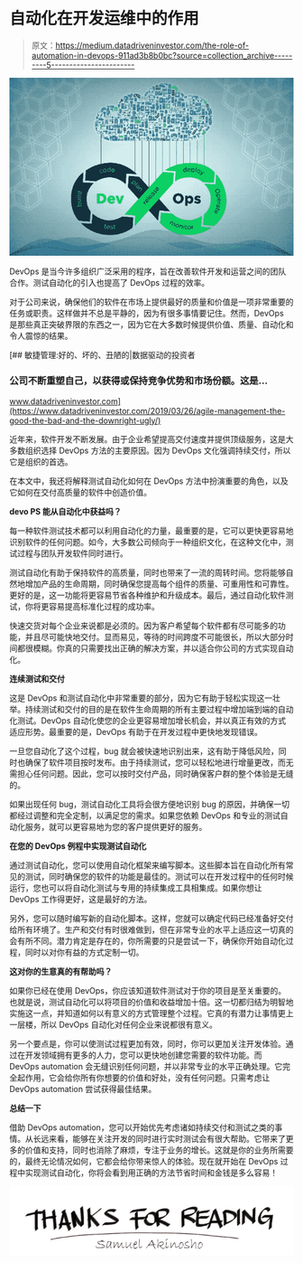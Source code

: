 # 自动化在开发运维中的作用

> 原文：<https://medium.datadriveninvestor.com/the-role-of-automation-in-devops-911ad3b8b0bc?source=collection_archive---------5----------------------->

![](img/ab41ae57edff1530681db11c2ae35ee9.png)

DevOps 是当今许多组织广泛采用的程序，旨在改善软件开发和运营之间的团队合作。测试自动化的引入也提高了 DevOps 过程的效率。

对于公司来说，确保他们的软件在市场上提供最好的质量和价值是一项非常重要的任务或职责。这样做并不总是平静的，因为有很多事情要记住。然而，DevOps 是那些真正突破界限的东西之一，因为它在大多数时候提供价值、质量、自动化和令人震惊的结果。

[](https://www.datadriveninvestor.com/2019/03/26/agile-management-the-good-the-bad-and-the-downright-ugly/) [## 敏捷管理:好的、坏的、丑陋的|数据驱动的投资者

### 公司不断重塑自己，以获得或保持竞争优势和市场份额。这是…

www.datadriveninvestor.com](https://www.datadriveninvestor.com/2019/03/26/agile-management-the-good-the-bad-and-the-downright-ugly/) 

近年来，软件开发不断发展。由于企业希望提高交付速度并提供顶级服务，这是大多数组织选择 DevOps 方法的主要原因。因为 DevOps 文化强调持续交付，所以它是组织的首选。

在本文中，我还将解释测试自动化如何在 DevOps 方法中扮演重要的角色，以及它如何在交付高质量的软件中创造价值。

**devo PS 能从自动化中获益吗？**

每一种软件测试技术都可以利用自动化的力量，最重要的是，它可以更快更容易地识别软件的任何问题。如今，大多数公司倾向于一种组织文化，在这种文化中，测试过程与团队开发软件同时进行。

测试自动化有助于保持软件的高质量，同时也带来了一流的周转时间。您将能够自然地增加产品的生命周期，同时确保您提高每个组件的质量、可重用性和可靠性。更好的是，这一功能将更容易节省各种维护和升级成本。最后，通过自动化软件测试，你将更容易提高标准化过程的成功率。

快速交货对每个企业来说都是必须的。因为客户希望每个软件都有尽可能多的功能，并且尽可能快地交付。显而易见，等待的时间跨度不可能很长，所以大部分时间都很模糊。你真的只需要找出正确的解决方案，并以适合你公司的方式实现自动化。

**连续测试和交付**

这是 DevOps 和测试自动化中非常重要的部分，因为它有助于轻松实现这一壮举。持续测试和交付的目的是在软件生命周期的所有主要过程中增加端到端的自动化测试。DevOps 自动化使您的企业更容易增加增长机会，并以真正有效的方式适应形势。最重要的是，DevOps 有助于在开发过程中更快地发现错误。

一旦您自动化了这个过程，bug 就会被快速地识别出来，这有助于降低风险，同时也确保了软件项目按时发布。由于持续测试，您可以轻松地进行增量更改，而无需担心任何问题。因此，您可以按时交付产品，同时确保客户群的整个体验是无缝的。

如果出现任何 bug，测试自动化工具将会很方便地识别 bug 的原因，并确保一切都经过调整和完全定制，以满足您的需求。如果您依赖 DevOps 和专业的测试自动化服务，就可以更容易地为您的客户提供更好的服务。

**在您的 DevOps 例程中实现测试自动化**

通过测试自动化，您可以使用自动化框架来编写脚本。这些脚本旨在自动化所有常见的测试，同时确保您的软件的功能是最佳的。测试可以在开发过程中的任何时候运行，您也可以将自动化测试与专用的持续集成工具相集成。如果你想让 DevOps 工作得更好，这是最好的方法。

另外，您可以随时编写新的自动化脚本。这样，您就可以确定代码已经准备好交付给所有环境了。生产和交付有时很难做到，但在非常专业的水平上适应这一切真的会有所不同。潜力肯定是存在的，你所需要的只是尝试一下，确保你开始自动化过程，同时以对你有益的方式定制一切。

**这对你的生意真的有帮助吗？**

如果你已经在使用 DevOps，你应该知道软件测试对于你的项目是至关重要的。也就是说，测试自动化可以将项目的价值和收益增加十倍。这一切都归结为明智地实施这一点，并知道如何以有意义的方式管理整个过程。它真的有潜力让事情更上一层楼，所以 DevOps 自动化对任何企业来说都很有意义。

另一个要点是，你可以使测试过程更加有效，同时，你可以更加关注开发体验。通过在开发领域拥有更多的人力，您可以更快地创建您需要的软件功能。而 DevOps automation 会无缝识别任何问题，并以非常专业的水平正确处理。它完全起作用，它会给你所有你想要的价值和好处，没有任何问题。只需考虑让 DevOps automation 尝试获得最佳结果。

**总结一下**

借助 DevOps automation，您可以开始优先考虑诸如持续交付和测试之类的事情。从长远来看，能够在关注开发的同时进行实时测试会有很大帮助。它带来了更多的价值和支持，同时也消除了麻烦，专注于业务的增长。这就是你的业务所需要的，最终无论情况如何，它都会给你带来惊人的体验。现在就开始在 DevOps 过程中实现测试自动化，你将会看到用正确的方法节省时间和金钱是多么容易！

![](img/bc0c09f7c3bf322dffd978931fc094aa.png)